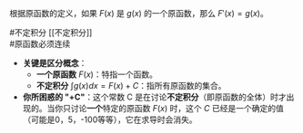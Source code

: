 
根据原函数的定义，如果 $F(x)$ 是 $g(x)$ 的一个原函数，那么 $F'(x) = g(x)$。

#不定积分   [[不定积分]]  
#原函数必须连续 
*   **关键是区分概念**：
    *   **一个原函数** $F(x)$：特指一个函数。
    *   **不定积分** $\int g(x) dx = F(x) + C$：指所有原函数的集合。
*   **你所困惑的 "+C"**：这个常数 C 是在讨论**不定积分**（即原函数的全体）时才出现的。当你只讨论**一个**特定的原函数 $F(x)$ 时，这个 $C$ 已经是一个确定的值（可能是0，5，-100等等），它在求导时会消失。